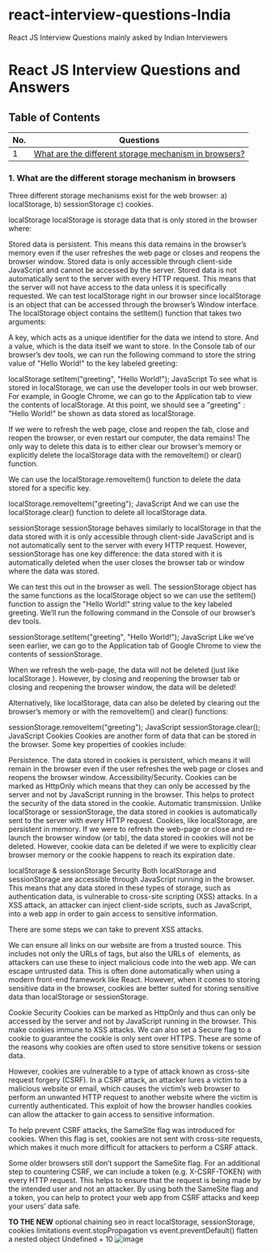 # react-interview-questions-India
React JS Interview Questions mainly asked by Indian Interviewers

# React JS Interview Questions and Answers

## Table of Contents

| No. | Questions                                                                                                    |
| --- | ------------------------------------------------------------------------------------------------------------ |
| 1   | [What are the different storage mechanism in browsers?](#1)      |

<a name="1"></a>
### 1. What are the different storage mechanism in browsers

  Three different storage mechanisms exist for the web browser: 
  a) localStorage,
  b) sessionStorage
  c) cookies.

   localStorage
localStorage is storage data that is only stored in the browser where:

Stored data is persistent. This means this data remains in the browser’s memory even if the user refreshes the web page or closes and reopens the browser window.
Stored data is only accessible through client-side JavaScript and cannot be accessed by the server.
Stored data is not automatically sent to the server with every HTTP request. This means that the server will not have access to the data unless it is specifically requested.
We can test localStorage right in our browser since localStorage is an object that can be accessed through the browser’s Window interface. The localStorage object contains the setItem() function that takes two arguments:

A key, which acts as a unique identifier for the data we intend to store.
And a value, which is the data itself we want to store.
In the Console tab of our browser’s dev tools, we can run the following command to store the string value of "Hello World!" to the key labeled greeting:

localStorage.setItem("greeting", "Hello World!");
JavaScript
To see what is stored in localStorage, we can use the developer tools in our web browser. For example, in Google Chrome, we can go to the Application tab to view the contents of localStorage. At this point, we should see a "greeting" : "Hello World!" be shown as data stored as localStorage.



If we were to refresh the web page, close and reopen the tab, close and reopen the browser, or even restart our computer, the data remains! The only way to delete this data is to either clear our browser’s memory or explicitly delete the localStorage data with the removeItem() or clear() function.

We can use the localStorage.removeItem() function to delete the data stored for a specific key.

localStorage.removeItem("greeting");
JavaScript
And we can use the localStorage.clear() function to delete all localStorage data.

sessionStorage
sessionStorage behaves similarly to localStorage in that the data stored with it is only accessible through client-side JavaScript and is not automatically sent to the server with every HTTP request. However, sessionStorage has one key difference: the data stored with it is automatically deleted when the user closes the browser tab or window where the data was stored.

We can test this out in the browser as well. The sessionStorage object has the same functions as the localStorage object so we can use the setItem() function to assign the "Hello World!" string value to the key labeled greeting. We’ll run the following command in the Console of our browser’s dev tools.

sessionStorage.setItem("greeting", "Hello World!");
JavaScript
Like we’ve seen earlier, we can go to the Application tab of Google Chrome to view the contents of sessionStorage.



When we refresh the web-page, the data will not be deleted (just like localStorage ). However, by closing and reopening the browser tab or closing and reopening the browser window, the data will be deleted!

Alternatively, like localStorage, data can also be deleted by clearing out the browser’s memory or with the removeItem() and clear() functions:

sessionStorage.removeItem("greeting");
JavaScript
sessionStorage.clear();
JavaScript
Cookies
Cookies are another form of data that can be stored in the browser. Some key properties of cookies include:

Persistence. The data stored in cookies is persistent, which means it will remain in the browser even if the user refreshes the web page or closes and reopens the browser window.
Accessibility/Security. Cookies can be marked as HttpOnly which means that they can only be accessed by the server and not by JavaScript running in the browser. This helps to protect the security of the data stored in the cookie.
Automatic transmission. Unlike localStorage or sessionStorage, the data stored in cookies is automatically sent to the server with every HTTP request.
Cookies, like localStorage, are persistent in memory. If we were to refresh the web-page or close and re-launch the browser window (or tab), the data stored in cookies will not be deleted. However, cookie data can be deleted if we were to explicitly clear browser memory or the cookie happens to reach its expiration date.

localStorage & sessionStorage Security
Both localStorage and sessionStorage are accessible through JavaScript running in the browser. This means that any data stored in these types of storage, such as authentication data, is vulnerable to cross-site scripting (XSS) attacks. In a XSS attack, an attacker can inject client-side scripts, such as JavaScript, into a web app in order to gain access to sensitive information.

There are some steps we can take to prevent XSS attacks.

We can ensure all links on our website are from a trusted source. This includes not only the URLs of <a/> tags, but also the URLs of <img/> elements, as attackers can use these to inject malicious code into the web app.
We can escape untrusted data. This is often done automatically when using a modern front-end framework like React.
However, when it comes to storing sensitive data in the browser, cookies are better suited for storing sensitive data than localStorage or sessionStorage.

Cookie Security
Cookies can be marked as HttpOnly and thus can only be accessed by the server and not by JavaScript running in the browser. This make cookies immune to XSS attacks. We can also set a Secure flag to a cookie to guarantee the cookie is only sent over HTTPS. These are some of the reasons why cookies are often used to store sensitive tokens or session data.

However, cookies are vulnerable to a type of attack known as cross-site request forgery (CSRF). In a CSRF attack, an attacker lures a victim to a malicious website or email, which causes the victim’s web browser to perform an unwanted HTTP request to another website where the victim is currently authenticated. This exploit of how the browser handles cookies can allow the attacker to gain access to sensitive information.

To help prevent CSRF attacks, the SameSite flag was introduced for cookies. When this flag is set, cookies are not sent with cross-site requests, which makes it much more difficult for attackers to perform a CSRF attack.

Some older browsers still don’t support the SameSite flag. For an additional step to countering CSRF, we can include a token (e.g. X-CSRF-TOKEN) with every HTTP request. This helps to ensure that the request is being made by the intended user and not an attacker. By using both the SameSite flag and a token, you can help to protect your web app from CSRF attacks and keep your users’ data safe.


**TO THE NEW**
optional chaining
seo in react
localStorage, sessionStorage, cookies limitations
event.stopPropagation vs event.preventDefault()
flatten a nested object
Undefined + 10
![image](https://github.com/ady619/react-interview-questions-India/assets/4849117/897be6c8-b774-4cc6-8b39-301f9d7dc693)



